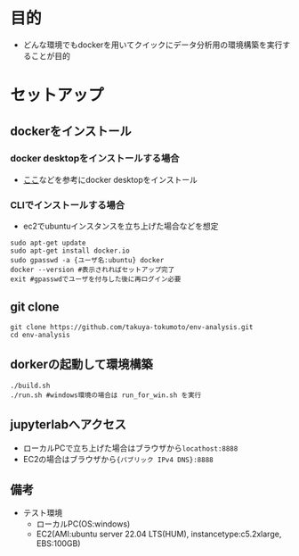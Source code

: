# 目的

- どんな環境でもdockerを用いてクイックにデータ分析用の環境構築を実行することが目的

# セットアップ
## dockerをインストール
### docker desktopをインストールする場合
- [ここ](https://docs.docker.com/desktop/)などを参考にdocker desktopをインストール

### CLIでインストールする場合
- ec2でubuntuインスタンスを立ち上げた場合などを想定
```shell
sudo apt-get update
sudo apt-get install docker.io
sudo gpasswd -a {ユーザ名:ubuntu} docker
docker --version #表示されればセットアップ完了
exit #gpasswdでユーザを付与した後に再ログイン必要
```

## git clone
```shell
git clone https://github.com/takuya-tokumoto/env-analysis.git
cd env-analysis
```

## dorkerの起動して環境構築

```shell
./build.sh
./run.sh #windows環境の場合は run_for_win.sh を実行
```

## jupyterlabへアクセス

- ローカルPCで立ち上げた場合はブラウザから`locathost:8888`
- EC2の場合はブラウザから`{パブリック IPv4 DNS}:8888`


## 備考
- テスト環境
  - ローカルPC(OS:windows)
  - EC2(AMI:ubuntu server 22.04 LTS(HUM), instancetype:c5.2xlarge, EBS:100GB)
